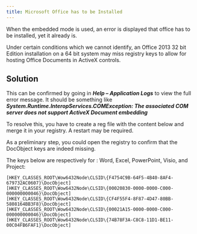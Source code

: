 ```yaml
---
title: Microsoft Office has to be Installed
---
```

When the embedded mode is used, an error is displayed that office has to be installed, yet it already is.  

Under certain conditions which we cannot identify, an Office 2013 32 bit Edition installation on a 64 bit system may miss registry keys to allow for hosting Office Documents in ActiveX controls.  

## Solution

This can be confirmed by going in ***Help – Application Logs*** to view the full error message. It should be something like ***System.Runtime.InteropServices.COMException: The associated COM server does not support ActiveX Document embedding***  

To resolve this, you have to create a reg file with the content below and merge it in your registry. A restart may be required.  

As a preliminary step, you could open the registry to confirm that the DocObject keys are indeed missing.  

The keys below are respectively for : Word, Excel, PowerPoint, Visio, and Project:  

```
[HKEY_CLASSES_ROOT\Wow6432Node\CLSID\{F4754C9B-64F5-4B40-8AF4-679732AC0607}\DocObject]  
[HKEY_CLASSES_ROOT\Wow6432Node\CLSID\{00020830-0000-0000-C000-000000000046}\DocObject]  
[HKEY_CLASSES_ROOT\Wow6432Node\CLSID\{CF4F55F4-8F87-4D47-80BB-5808164BB3F8}\DocObject]  
[HKEY_CLASSES_ROOT\Wow6432Node\CLSID\{00021A15-0000-0000-C000-000000000046}\DocObject]  
[HKEY_CLASSES_ROOT\Wow6432Node\CLSID\{74B78F3A-C8C8-11D1-BE11-00C04FB6FAF1}\DocObject]  
```
